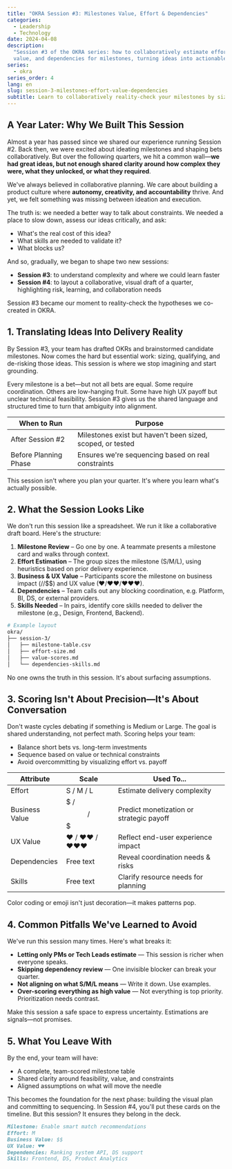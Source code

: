 ```yaml
---
title: "OKRA Session #3: Milestones Value, Effort & Dependencies"
categories:
  - Leadership
  - Technology
date: 2024-04-08
description:
  "Session #3 of the OKRA series: how to collaboratively estimate effort,
  value, and dependencies for milestones, turning ideas into actionable plans."
series:
  - okra
series_order: 4
lang: en
slug: session-3-milestones-effort-value-dependencies
subtitle: Learn to collaboratively reality-check your milestones by sizing effort, scoring value, and identifying dependencies—before committing to your quarter
---
```


## A Year Later: Why We Built This Session

Almost a year has passed since we shared our experience running Session #2. Back then, we were excited about ideating milestones and shaping bets collaboratively. But over the following quarters, we hit a common wall—**we had great ideas, but not enough shared clarity around how complex they were, what they unlocked, or what they required**.

We've always believed in collaborative planning. We care about building a product culture where **autonomy, creativity, and accountability** thrive. And yet, we felt something was missing between ideation and execution.

The truth is: we needed a better way to talk about constraints. We needed a place to slow down, assess our ideas critically, and ask:

- What's the real cost of this idea?
- What skills are needed to validate it?
- What blocks us?

And so, gradually, we began to shape two new sessions:

- **Session #3**: to understand complexity and where we could learn faster
- **Session #4**: to layout a collaborative, visual draft of a quarter, highlighting risk, learning, and collaboration needs

Session #3 became our moment to reality-check the hypotheses we co-created in OKRA.

## 1. Translating Ideas Into Delivery Reality

By Session #3, your team has drafted OKRs and brainstormed candidate milestones. Now comes the hard but essential work: sizing, qualifying, and de-risking those ideas. This session is where we stop imagining and start grounding.

Every milestone is a bet—but not all bets are equal. Some require coordination. Others are low-hanging fruit. Some have high UX payoff but unclear technical feasibility. Session #3 gives us the shared language and structured time to turn that ambiguity into alignment.

| When to Run           | Purpose                                                    |
| --------------------- | ---------------------------------------------------------- |
| After Session #2      | Milestones exist but haven't been sized, scoped, or tested |
| Before Planning Phase | Ensures we're sequencing based on real constraints         |

This session isn't where you plan your quarter. It's where you learn what's actually possible.

## 2. What the Session Looks Like

We don't run this session like a spreadsheet. We run it like a collaborative draft board. Here's the structure:

1. **Milestone Review** – Go one by one. A teammate presents a milestone card and walks through context.
2. **Effort Estimation** – The group sizes the milestone (S/M/L), using heuristics based on prior delivery experience.
3. **Business & UX Value** – Participants score the milestone on business impact ($/$$/$$$) and UX value (♥/♥♥/♥♥♥).
4. **Dependencies** – Team calls out any blocking coordination, e.g. Platform, BI, DS, or external providers.
5. **Skills Needed** – In pairs, identify core skills needed to deliver the milestone (e.g., Design, Frontend, Backend).

```bash
# Example layout
okra/
├── session-3/
│   ├── milestone-table.csv
│   ├── effort-size.md
│   ├── value-scores.md
│   └── dependencies-skills.md
```

No one owns the truth in this session. It's about surfacing assumptions.

## 3. Scoring Isn't About Precision—It's About Conversation

Don't waste cycles debating if something is Medium or Large. The goal is shared understanding, not perfect math. Scoring helps your team:

- Balance short bets vs. long-term investments
- Sequence based on value or technical constraints
- Avoid overcommitting by visualizing effort vs. payoff

| Attribute      | Scale        | Used To...                               |
| -------------- | ------------ | ---------------------------------------- |
| Effort         | S / M / L    | Estimate delivery complexity             |
| Business Value | $ / $$ / $$$ | Predict monetization or strategic payoff |
| UX Value       | ♥ / ♥♥ / ♥♥♥ | Reflect end-user experience impact       |
| Dependencies   | Free text    | Reveal coordination needs & risks        |
| Skills         | Free text    | Clarify resource needs for planning      |

Color coding or emoji isn't just decoration—it makes patterns pop.

## 4. Common Pitfalls We've Learned to Avoid

We've run this session many times. Here's what breaks it:

- **Letting only PMs or Tech Leads estimate** — This session is richer when everyone speaks.
- **Skipping dependency review** — One invisible blocker can break your quarter.
- **Not aligning on what S/M/L means** — Write it down. Use examples.
- **Over-scoring everything as high value** — Not everything is top priority. Prioritization needs contrast.

Make this session a safe space to express uncertainty. Estimations are signals—not promises.

## 5. What You Leave With

By the end, your team will have:

- A complete, team-scored milestone table
- Shared clarity around feasibility, value, and constraints
- Aligned assumptions on what will move the needle

This becomes the foundation for the next phase: building the visual plan and committing to sequencing. In Session #4, you'll put these cards on the timeline. But this session? It ensures they belong in the deck.

```markdown
Milestone: Enable smart match recommendations
Effort: M
Business Value: $$
UX Value: ♥♥
Dependencies: Ranking system API, DS support
Skills: Frontend, DS, Product Analytics
```
